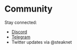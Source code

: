 # Community

Stay connected:
- [Discord](https://discord.gg/steaknet)
- [Telegram](https://t.me/steaknet)
- Twitter updates via @steaknet